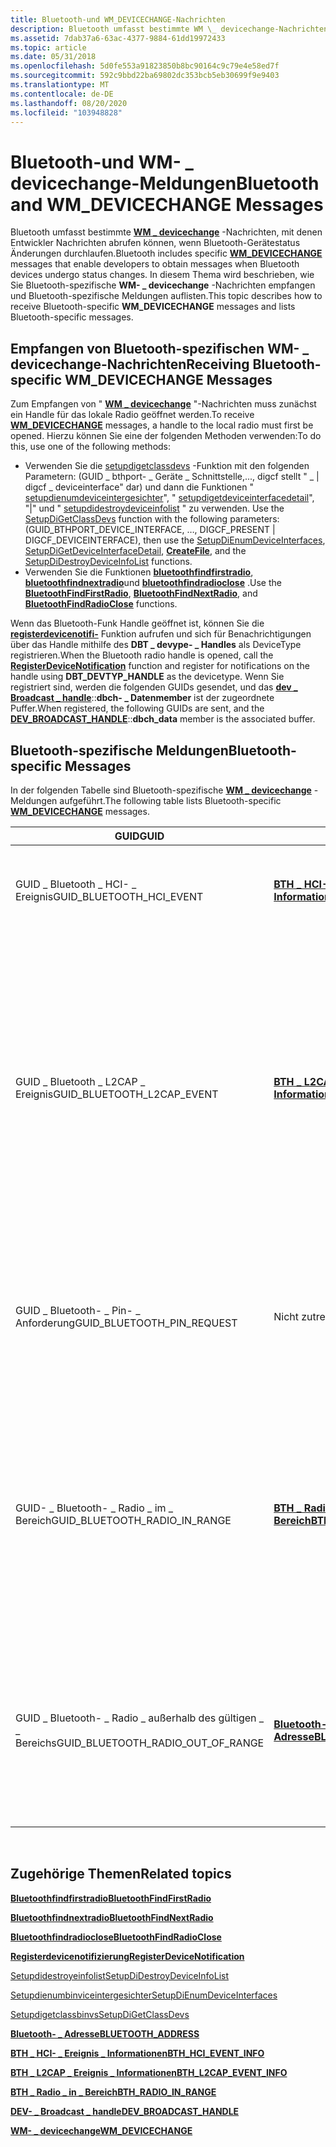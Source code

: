 ```yaml
---
title: Bluetooth-und WM_DEVICECHANGE-Nachrichten
description: Bluetooth umfasst bestimmte WM \_ devicechange-Nachrichten, mit denen Entwickler Nachrichten abrufen können, wenn Bluetooth-Gerätestatus Änderungen durchlaufen.
ms.assetid: 7dab37a6-63ac-4377-9884-61dd19972433
ms.topic: article
ms.date: 05/31/2018
ms.openlocfilehash: 5d0fe553a91823850b8bc90164c9c79e4e58ed7f
ms.sourcegitcommit: 592c9bbd22ba69802dc353bcb5eb30699f9e9403
ms.translationtype: MT
ms.contentlocale: de-DE
ms.lasthandoff: 08/20/2020
ms.locfileid: "103948828"
---
```

# <a name="bluetooth-and-wm_devicechange-messages"></a><span data-ttu-id="333e7-103">Bluetooth-und WM- \_ devicechange-Meldungen</span><span class="sxs-lookup"><span data-stu-id="333e7-103">Bluetooth and WM\_DEVICECHANGE Messages</span></span>

<span data-ttu-id="333e7-104">Bluetooth umfasst bestimmte [**WM \_ devicechange**](/windows/desktop/DevIO/wm-devicechange) -Nachrichten, mit denen Entwickler Nachrichten abrufen können, wenn Bluetooth-Gerätestatus Änderungen durchlaufen.</span><span class="sxs-lookup"><span data-stu-id="333e7-104">Bluetooth includes specific [**WM\_DEVICECHANGE**](/windows/desktop/DevIO/wm-devicechange) messages that enable developers to obtain messages when Bluetooth devices undergo status changes.</span></span> <span data-ttu-id="333e7-105">In diesem Thema wird beschrieben, wie Sie Bluetooth-spezifische **WM- \_ devicechange** -Nachrichten empfangen und Bluetooth-spezifische Meldungen auflisten.</span><span class="sxs-lookup"><span data-stu-id="333e7-105">This topic describes how to receive Bluetooth-specific **WM\_DEVICECHANGE** messages and lists Bluetooth-specific messages.</span></span>

## <a name="receiving-bluetooth-specific-wm_devicechange-messages"></a><span data-ttu-id="333e7-106">Empfangen von Bluetooth-spezifischen WM- \_ devicechange-Nachrichten</span><span class="sxs-lookup"><span data-stu-id="333e7-106">Receiving Bluetooth-specific WM\_DEVICECHANGE Messages</span></span>

<span data-ttu-id="333e7-107">Zum Empfangen von " [**WM \_ devicechange**](/windows/desktop/DevIO/wm-devicechange) "-Nachrichten muss zunächst ein Handle für das lokale Radio geöffnet werden.</span><span class="sxs-lookup"><span data-stu-id="333e7-107">To receive [**WM\_DEVICECHANGE**](/windows/desktop/DevIO/wm-devicechange) messages, a handle to the local radio must first be opened.</span></span> <span data-ttu-id="333e7-108">Hierzu können Sie eine der folgenden Methoden verwenden:</span><span class="sxs-lookup"><span data-stu-id="333e7-108">To do this, use one of the following methods:</span></span>

-   <span data-ttu-id="333e7-109">Verwenden Sie die [setupdigetclassdevs](/windows/win32/api/setupapi/nf-setupapi-setupdigetclassdevsw) -Funktion mit den folgenden Parametern: (GUID \_ bthport- \_ Geräte \_ Schnittstelle,..., digcf stellt " \_ \| digcf \_ deviceinterface" dar) und dann die Funktionen " [setupdienumdeviceintergesichter](/windows/win32/api/setupapi/nf-setupapi-setupdienumdeviceinterfaces)", " [setupdigetdeviceinterfacedetail](https://msdn.microsoft.com/library/ms792901.aspx)", "|" und " [setupdidestroydeviceinfolist](/windows/win32/api/setupapi/nf-setupapi-setupdidestroydeviceinfolist) " zu verwenden. [](/windows/desktop/api/fileapi/nf-fileapi-createfilea)</span><span class="sxs-lookup"><span data-stu-id="333e7-109">Use the [SetupDiGetClassDevs](/windows/win32/api/setupapi/nf-setupapi-setupdigetclassdevsw) function with the following parameters: (GUID\_BTHPORT\_DEVICE\_INTERFACE, …, DIGCF\_PRESENT \| DIGCF\_DEVICEINTERFACE), then use the [SetupDiEnumDeviceInterfaces](/windows/win32/api/setupapi/nf-setupapi-setupdienumdeviceinterfaces), [SetupDiGetDeviceInterfaceDetail](https://msdn.microsoft.com/library/ms792901.aspx), [**CreateFile**](/windows/desktop/api/fileapi/nf-fileapi-createfilea), and the [SetupDiDestroyDeviceInfoList](/windows/win32/api/setupapi/nf-setupapi-setupdidestroydeviceinfolist) functions.</span></span>
-   <span data-ttu-id="333e7-110">Verwenden Sie die Funktionen [**bluetoothfindfirstradio**](/windows/desktop/api/BluetoothAPIs/nf-bluetoothapis-bluetoothfindfirstradio), [**bluetoothfindnextradio**](/windows/desktop/api/BluetoothAPIs/nf-bluetoothapis-bluetoothfindnextradio)und [**bluetoothfindradioclose**](/windows/desktop/api/BluetoothAPIs/nf-bluetoothapis-bluetoothfindradioclose) .</span><span class="sxs-lookup"><span data-stu-id="333e7-110">Use the [**BluetoothFindFirstRadio**](/windows/desktop/api/BluetoothAPIs/nf-bluetoothapis-bluetoothfindfirstradio), [**BluetoothFindNextRadio**](/windows/desktop/api/BluetoothAPIs/nf-bluetoothapis-bluetoothfindnextradio), and [**BluetoothFindRadioClose**](/windows/desktop/api/BluetoothAPIs/nf-bluetoothapis-bluetoothfindradioclose) functions.</span></span>

<span data-ttu-id="333e7-111">Wenn das Bluetooth-Funk Handle geöffnet ist, können Sie die [**registerdevicenotifi-**](/windows/desktop/api/winuser/nf-winuser-registerdevicenotificationa) Funktion aufrufen und sich für Benachrichtigungen über das Handle mithilfe des **DBT \_ devype- \_ Handles** als DeviceType registrieren.</span><span class="sxs-lookup"><span data-stu-id="333e7-111">When the Bluetooth radio handle is opened, call the [**RegisterDeviceNotification**](/windows/desktop/api/winuser/nf-winuser-registerdevicenotificationa) function and register for notifications on the handle using **DBT\_DEVTYP\_HANDLE** as the devicetype.</span></span> <span data-ttu-id="333e7-112">Wenn Sie registriert sind, werden die folgenden GUIDs gesendet, und das [**dev \_ Broadcast \_ handle**](/windows/desktop/api/dbt/ns-dbt-dev_broadcast_handle)::**dbch- \_ Datenmember** ist der zugeordnete Puffer.</span><span class="sxs-lookup"><span data-stu-id="333e7-112">When registered, the following GUIDs are sent, and the [**DEV\_BROADCAST\_HANDLE**](/windows/desktop/api/dbt/ns-dbt-dev_broadcast_handle)::**dbch\_data** member is the associated buffer.</span></span>

## <a name="bluetooth-specific-messages"></a><span data-ttu-id="333e7-113">Bluetooth-spezifische Meldungen</span><span class="sxs-lookup"><span data-stu-id="333e7-113">Bluetooth-specific Messages</span></span>

<span data-ttu-id="333e7-114">In der folgenden Tabelle sind Bluetooth-spezifische [**WM \_ devicechange**](/windows/desktop/DevIO/wm-devicechange) -Meldungen aufgeführt.</span><span class="sxs-lookup"><span data-stu-id="333e7-114">The following table lists Bluetooth-specific [**WM\_DEVICECHANGE**](/windows/desktop/DevIO/wm-devicechange) messages.</span></span>

| <span data-ttu-id="333e7-115">GUID</span><span class="sxs-lookup"><span data-stu-id="333e7-115">GUID</span></span>                                   | <span data-ttu-id="333e7-116">BUFFER</span><span class="sxs-lookup"><span data-stu-id="333e7-116">BUFFER</span></span>                                                  | <span data-ttu-id="333e7-117">BESCHREIBUNG</span><span class="sxs-lookup"><span data-stu-id="333e7-117">Description</span></span>                                                                                                                                                                                                                                                                                                                                                      |
|----------------------------------------|---------------------------------------------------------|------------------------------------------------------------------------------------------------------------------------------------------------------------------------------------------------------------------------------------------------------------------------------------------------------------------------------------------------------------------|
| <span data-ttu-id="333e7-118">GUID \_ Bluetooth \_ HCI- \_ Ereignis</span><span class="sxs-lookup"><span data-stu-id="333e7-118">GUID\_BLUETOOTH\_HCI\_EVENT</span></span>            | [<span data-ttu-id="333e7-119">**BTH \_ HCI- \_ Ereignis \_ Informationen**</span><span class="sxs-lookup"><span data-stu-id="333e7-119">**BTH\_HCI\_EVENT\_INFO**</span></span>](/windows/desktop/api/Bthdef/ns-bthdef-bth_hci_event_info)     | <span data-ttu-id="333e7-120">Diese Meldung wird gesendet, wenn ein Bluetooth-Remote Gerät eine Verbindung mit der ACL-Ebene herstellt oder trennt.</span><span class="sxs-lookup"><span data-stu-id="333e7-120">This message is sent when a remote Bluetooth device connects or disconnects at the ACL level.</span></span>                                                                                                                                                                                                                                                                    |
| <span data-ttu-id="333e7-121">GUID \_ Bluetooth \_ L2CAP \_ Ereignis</span><span class="sxs-lookup"><span data-stu-id="333e7-121">GUID\_BLUETOOTH\_L2CAP\_EVENT</span></span>          | [<span data-ttu-id="333e7-122">**BTH \_ L2CAP \_ Ereignis \_ Informationen**</span><span class="sxs-lookup"><span data-stu-id="333e7-122">**BTH\_L2CAP\_EVENT\_INFO**</span></span>](/windows/desktop/api/Bthdef/ns-bthdef-bth_l2cap_event_info) | <span data-ttu-id="333e7-123">Diese Meldung wird gesendet, wenn ein L2CAP-Kanal zwischen dem lokalen Radio und einem Bluetooth-Remote Gerät eingerichtet oder beendet wurde.</span><span class="sxs-lookup"><span data-stu-id="333e7-123">This message is sent when an L2CAP channel between the local radio and a remote Bluetooth device has been established or terminated.</span></span> <span data-ttu-id="333e7-124">Bei L2CAP-Kanälen, bei denen es sich um Multiplexer handelt, wie z. b. RFCOMM, wird diese Nachricht nur gesendet, wenn der zugrunde liegende Kanal eingerichtet wird, nicht, wenn jeder Multiplex-Kanal (z. b. ein RFCOMM-Kanal) eingerichtet oder beendet</span><span class="sxs-lookup"><span data-stu-id="333e7-124">For L2CAP channels that are multiplexers, such as RFCOMM, this message is only sent when the underlying channel is established, not when each multiplexed channel, such as an RFCOMM channel, is established or terminated.</span></span> |
| <span data-ttu-id="333e7-125">GUID \_ Bluetooth- \_ Pin- \_ Anforderung</span><span class="sxs-lookup"><span data-stu-id="333e7-125">GUID\_BLUETOOTH\_PIN\_REQUEST</span></span>          | <span data-ttu-id="333e7-126">Nicht zutreffend</span><span class="sxs-lookup"><span data-stu-id="333e7-126">Not applicable.</span></span>                                         | <span data-ttu-id="333e7-127">Diese Meldung sollte von der Anwendung ignoriert werden.</span><span class="sxs-lookup"><span data-stu-id="333e7-127">This message should be ignored by the application.</span></span> <span data-ttu-id="333e7-128">Wenn die Anwendung Pin-Anforderungen empfangen muss, sollte die [**bluetoothregisterforauthentication**](/windows/desktop/api/BluetoothAPIs/nf-bluetoothapis-bluetoothregisterforauthentication) -Funktion verwendet werden.</span><span class="sxs-lookup"><span data-stu-id="333e7-128">If the application must receive PIN requests, the [**BluetoothRegisterForAuthentication**](/windows/desktop/api/BluetoothAPIs/nf-bluetoothapis-bluetoothregisterforauthentication) function should be used.</span></span>                                                                                                                                                   |
| <span data-ttu-id="333e7-129">GUID- \_ Bluetooth- \_ Radio \_ im \_ Bereich</span><span class="sxs-lookup"><span data-stu-id="333e7-129">GUID\_BLUETOOTH\_RADIO\_IN\_RANGE</span></span>      | [<span data-ttu-id="333e7-130">**BTH \_ Radio \_ in \_ Bereich**</span><span class="sxs-lookup"><span data-stu-id="333e7-130">**BTH\_RADIO\_IN\_RANGE**</span></span>](/windows/desktop/api/Bthdef/ns-bthdef-bth_radio_in_range)     | <span data-ttu-id="333e7-131">Diese Meldung wird gesendet, wenn eines der folgenden Attribute eines Bluetooth-Remote Geräts geändert wurde: das Gerät wurde ermittelt, die Klasse des Geräts, der Name, der verbundene Zustand oder der Zustand des Geräts wurde gespeichert.</span><span class="sxs-lookup"><span data-stu-id="333e7-131">This message is sent when any of the following attributes of a remote Bluetooth device has changed: the device has been discovered, the class of device, name, connected state, or device remembered state.</span></span> <span data-ttu-id="333e7-132">Diese Meldung wird auch gesendet, wenn diese Attribute festgelegt oder gelöscht werden.</span><span class="sxs-lookup"><span data-stu-id="333e7-132">This message is also sent when these attributes are set or cleared.</span></span>                                                                                  |
| <span data-ttu-id="333e7-133">GUID \_ Bluetooth- \_ Radio \_ außerhalb des gültigen \_ \_ Bereichs</span><span class="sxs-lookup"><span data-stu-id="333e7-133">GUID\_BLUETOOTH\_RADIO\_OUT\_OF\_RANGE</span></span> | [<span data-ttu-id="333e7-134">**Bluetooth- \_ Adresse**</span><span class="sxs-lookup"><span data-stu-id="333e7-134">**BLUETOOTH\_ADDRESS**</span></span>](/windows/win32/api/bluetoothapis/ns-bluetoothapis-bluetooth_address_struct)         | <span data-ttu-id="333e7-135">Diese Meldung wird gesendet, wenn ein zuvor ermitteltes Gerät nach dem Abschluss der letzten Abfrage nicht gefunden wurde.</span><span class="sxs-lookup"><span data-stu-id="333e7-135">This message is sent when a previously discovered device has not been found after the completion of the last inquiry.</span></span> <span data-ttu-id="333e7-136">Diese Meldung wird nicht für gespeicherte Geräte gesendet.</span><span class="sxs-lookup"><span data-stu-id="333e7-136">This message will not be sent for remembered devices.</span></span> <span data-ttu-id="333e7-137">Die **BTH- \_ Adress** Struktur ist die Adresse des Geräts, das nicht gefunden wurde.</span><span class="sxs-lookup"><span data-stu-id="333e7-137">The **BTH\_ADDRESS** structure is the address of the device that was not found.</span></span>                                                                                                      |



 

## <a name="related-topics"></a><span data-ttu-id="333e7-138">Zugehörige Themen</span><span class="sxs-lookup"><span data-stu-id="333e7-138">Related topics</span></span>

<dl> <dt>

[<span data-ttu-id="333e7-139">**Bluetoothfindfirstradio**</span><span class="sxs-lookup"><span data-stu-id="333e7-139">**BluetoothFindFirstRadio**</span></span>](/windows/desktop/api/BluetoothAPIs/nf-bluetoothapis-bluetoothfindfirstradio)
</dt> <dt>

[<span data-ttu-id="333e7-140">**Bluetoothfindnextradio**</span><span class="sxs-lookup"><span data-stu-id="333e7-140">**BluetoothFindNextRadio**</span></span>](/windows/desktop/api/BluetoothAPIs/nf-bluetoothapis-bluetoothfindnextradio)
</dt> <dt>

[<span data-ttu-id="333e7-141">**Bluetoothfindradioclose**</span><span class="sxs-lookup"><span data-stu-id="333e7-141">**BluetoothFindRadioClose**</span></span>](/windows/desktop/api/BluetoothAPIs/nf-bluetoothapis-bluetoothfindradioclose)
</dt> <dt>

[<span data-ttu-id="333e7-142">**Registerdevicenotifizierung**</span><span class="sxs-lookup"><span data-stu-id="333e7-142">**RegisterDeviceNotification**</span></span>](/windows/desktop/api/winuser/nf-winuser-registerdevicenotificationa)
</dt> <dt>

[<span data-ttu-id="333e7-143">Setupdidestroyeinfolist</span><span class="sxs-lookup"><span data-stu-id="333e7-143">SetupDiDestroyDeviceInfoList</span></span>](/windows/win32/api/setupapi/nf-setupapi-setupdidestroydeviceinfolist)
</dt> <dt>

[<span data-ttu-id="333e7-144">Setupdienumbinviceintergesichter</span><span class="sxs-lookup"><span data-stu-id="333e7-144">SetupDiEnumDeviceInterfaces</span></span>](/windows/win32/api/setupapi/nf-setupapi-setupdienumdeviceinterfaces)
</dt> <dt>

[<span data-ttu-id="333e7-145">Setupdigetclassbinvs</span><span class="sxs-lookup"><span data-stu-id="333e7-145">SetupDiGetClassDevs</span></span>](/windows/win32/api/setupapi/nf-setupapi-setupdigetclassdevsw)
</dt> <dt>

[<span data-ttu-id="333e7-146">**Bluetooth- \_ Adresse**</span><span class="sxs-lookup"><span data-stu-id="333e7-146">**BLUETOOTH\_ADDRESS**</span></span>](/windows/win32/api/bluetoothapis/ns-bluetoothapis-bluetooth_address_struct)
</dt> <dt>

[<span data-ttu-id="333e7-147">**BTH \_ HCI- \_ Ereignis \_ Informationen**</span><span class="sxs-lookup"><span data-stu-id="333e7-147">**BTH\_HCI\_EVENT\_INFO**</span></span>](/windows/desktop/api/Bthdef/ns-bthdef-bth_hci_event_info)
</dt> <dt>

[<span data-ttu-id="333e7-148">**BTH \_ L2CAP \_ Ereignis \_ Informationen**</span><span class="sxs-lookup"><span data-stu-id="333e7-148">**BTH\_L2CAP\_EVENT\_INFO**</span></span>](/windows/desktop/api/Bthdef/ns-bthdef-bth_l2cap_event_info)
</dt> <dt>

[<span data-ttu-id="333e7-149">**BTH \_ Radio \_ in \_ Bereich**</span><span class="sxs-lookup"><span data-stu-id="333e7-149">**BTH\_RADIO\_IN\_RANGE**</span></span>](/windows/desktop/api/Bthdef/ns-bthdef-bth_radio_in_range)
</dt> <dt>

[<span data-ttu-id="333e7-150">**DEV- \_ Broadcast \_ handle**</span><span class="sxs-lookup"><span data-stu-id="333e7-150">**DEV\_BROADCAST\_HANDLE**</span></span>](/windows/desktop/api/dbt/ns-dbt-dev_broadcast_handle)
</dt> <dt>

[<span data-ttu-id="333e7-151">**WM- \_ devicechange**</span><span class="sxs-lookup"><span data-stu-id="333e7-151">**WM\_DEVICECHANGE**</span></span>](/windows/desktop/DevIO/wm-devicechange)
</dt> </dl>

 

 